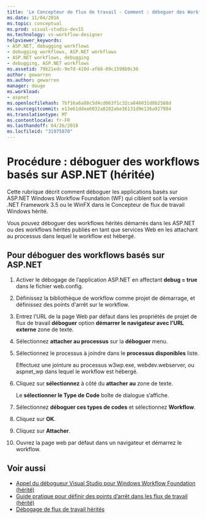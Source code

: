 ```yaml
---
title: 'Le Concepteur de flux de travail - Comment : déboguer des Workflows basés sur ASP.NET (héritée)'
ms.date: 11/04/2016
ms.topic: conceptual
ms.prod: visual-studio-dev15
ms.technology: vs-workflow-designer
helpviewer_keywords:
- ASP.NET, debugging workflows
- debugging workflows, ASP.NET workflows
- ASP.NET workflows, debugging
- debugging, ASP.NET workflows
ms.assetid: 79b21edc-9e7d-410d-af68-09c1598b9c30
author: gewarren
ms.author: gewarren
manager: douge
ms.workload:
- aspnet
ms.openlocfilehash: 7bf16a6a88c5d4cd063f1c32ca846031d8b2588d
ms.sourcegitcommit: e13e61ddea6032a8282abe16131d9e136a927984
ms.translationtype: MT
ms.contentlocale: fr-FR
ms.lasthandoff: 04/26/2018
ms.locfileid: "31975870"
---
```

# <a name="how-to-debug-aspnet-based-workflows-legacy"></a>Procédure : déboguer des workflows basés sur ASP.NET (héritée)

Cette rubrique décrit comment déboguer les applications basés sur ASP.NET Windows Workflow Foundation (WF) qui ciblent soit la version .NET Framework 3.5 ou le WinFX dans le Concepteur de flux de travail Windows hérité.

Vous pouvez déboguer des workflows hérités démarrés dans les ASP.NET ou des workflows hérités publiés en tant que services Web en les attachant au processus dans lequel le workflow est hébergé.

## <a name="to-debug-an-aspnet-based-workflow"></a>Pour déboguer des workflows basés sur ASP.NET

1.  Activer le débogage de l’application ASP.NET en affectant **debug = true** dans le fichier web.config.

2.  Définissez la bibliothèque de workflow comme projet de démarrage, et définissez des points d'arrêt sur le workflow.

3.  Entrez l’URL de la page Web par défaut dans les propriétés de projet de flux de travail **déboguer** option **démarrer le navigateur avec l’URL externe** zone de texte.

4.  Sélectionnez **attacher au processus** sur la **déboguer** menu.

5.  Sélectionnez le processus à joindre dans le **processus disponibles** liste.

     Effectuez une jointure au processus w3wp.exe, webdev.webserver, ou aspnet_wp dans lequel le workflow est hébergé.

6.  Cliquez sur **sélectionnez** à côté du **attacher au** zone de texte.

     Le **sélectionner le Type de Code** boîte de dialogue s’affiche.

7.  Sélectionnez **déboguer ces types de codes** et sélectionnez **Workflow**.

8.  Cliquez sur **OK**.

9. Cliquez sur **Attacher**.

10. Ouvrez la page web par défaut dans un navigateur et démarrez le workflow.

## <a name="see-also"></a>Voir aussi

- [Appel du débogueur Visual Studio pour Windows Workflow Foundation (hérité)](../workflow-designer/invoking-the-visual-studio-debugger-for-windows-workflow-foundation-legacy.md)
- [Guide pratique pour définir des points d’arrêt dans les flux de travail (hérité)](../workflow-designer/how-to-set-breakpoints-in-workflows-legacy.md)
- [Débogage de flux de travail hérités](../workflow-designer/debugging-legacy-workflows.md)
